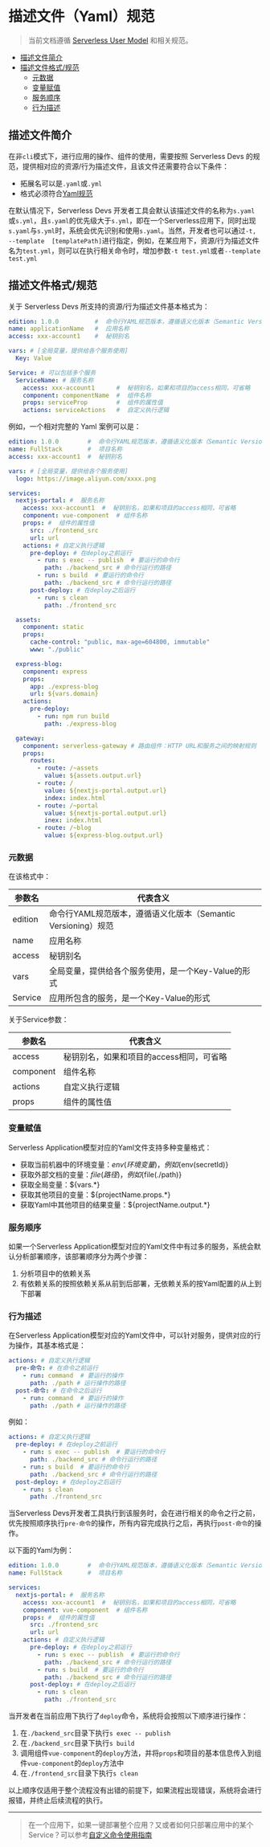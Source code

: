 # 描述文件（Yaml）规范

> 当前文档遵循 [Serverless User Model](../../spec/zh/0.0.1/serverless_user_model/readme.md) 和相关规范。

- [描述文件简介](#描述文件简介)
- [描述文件格式/规范](#描述文件格式规范)
    - [元数据](#元数据)
    - [变量赋值](#变量赋值)
    - [服务顺序](#服务顺序)
    - [行为描述](#行为描述)

## 描述文件简介

在非`cli`模式下，进行应用的操作、组件的使用，需要按照 Serverless Devs 的规范，提供相对应的资源/行为描述文件，且该文件还需要符合以下条件：

- 拓展名可以是`.yaml`或`.yml`
- 格式必须符合[Yaml规范](https://yaml.org/spec/1.2.2/)

在默认情况下，Serverless Devs 开发者工具会默认该描述文件的名称为`s.yaml`或`s.yml`，且`s.yaml`的优先级大于`s.yml`，即在一个Serverless应用下，同时出现`s.yaml`与`s.yml`时，系统会优先识别和使用`s.yaml`。当然，开发者也可以通过`-t, --template  [templatePath]`进行指定，例如，在某应用下，资源/行为描述文件名为`test.yml`，则可以在执行相关命令时，增加参数`-t test.yml`或者`--template test.yml`

## 描述文件格式/规范

关于 Serverless Devs 所支持的资源/行为描述文件基本格式为：

```yaml
edition: 1.0.0          #  命令行YAML规范版本，遵循语义化版本（Semantic Versioning）规范
name: applicationName   #  应用名称
access: xxx-account1    #  秘钥别名

vars: # [全局变量，提供给各个服务使用]
  Key: Value

Service: # 可以包括多个服务
  ServiceName: # 服务名称
    access: xxx-account1      #  秘钥别名，如果和项目的access相同，可省略
    component: componentName  #  组件名称
    props: serviceProp        #  组件的属性值
    actions: serviceActions   #  自定义执行逻辑
```

例如，一个相对完整的 Yaml 案例可以是：

```yaml
edition: 1.0.0        #  命令行YAML规范版本，遵循语义化版本（Semantic Versioning）规范
name: FullStack       #  项目名称
access: xxx-account1  #  秘钥别名

vars: # [全局变量，提供给各个服务使用]
  logo: https://image.aliyun.com/xxxx.png

services:
  nextjs-portal: #  服务名称
    access: xxx-account1  #  秘钥别名，如果和项目的access相同，可省略
    component: vue-component  # 组件名称
    props: #  组件的属性值
      src: ./frontend_src
      url: url
    actions: # 自定义执行逻辑
      pre-deploy: # 在deploy之前运行
        - run: s exec -- publish  # 要运行的命令行
          path: ./backend_src # 命令行运行的路径
        - run: s build  # 要运行的命令行
          path: ./backend_src # 命令行运行的路径
      post-deploy: # 在deploy之后运行
        - run: s clean
          path: ./frontend_src

  assets:
    component: static
    props:
      cache-control: "public, max-age=604800, immutable"
      www: "./public"

  express-blog:
    component: express
    props:
      app: ./express-blog
      url: ${vars.domain}
    actions:
      pre-deploy:
        - run: npm run build
          path: ./express-blog

  gateway:
    component: serverless-gateway # 路由组件：HTTP URL和服务之间的映射规则
    props:
      routes:
        - route: /~assets
          value: ${assets.output.url}
        - route: /
          value: ${nextjs-portal.output.url}
          index: index.html
        - route: /~portal
          value: ${nextjs-portal.output.url}
          inex: index.html
        - route: /~blog
          value: ${express-blog.output.url}
```

### 元数据

在该格式中：

| 参数名 |  代表含义   | 
|  ----  | ----  | 
| edition  | 命令行YAML规范版本，遵循语义化版本（Semantic Versioning）规范 | 
| name  | 应用名称 | 
| access  | 秘钥别名 |
| vars  | 全局变量，提供给各个服务使用，是一个Key-Value的形式 |
| Service  | 应用所包含的服务，是一个Key-Value的形式 |

关于Service参数：

| 参数名 |  代表含义   | 
|  ----  | ----  | 
| access  | 秘钥别名，如果和项目的access相同，可省略 | 
| component  | 组件名称 | 
| actions  | 自定义执行逻辑 |
| props  | 组件的属性值 |

### 变量赋值

Serverless Application模型对应的Yaml文件支持多种变量格式：

- 获取当前机器中的环境变量：${env(环境变量)}，例如${env(secretId)}
- 获取外部文档的变量：${file(路径)}，例如${file(./path)}
- 获取全局变量：${vars.*}
- 获取其他项目的变量：${projectName.props.*}
- 获取Yaml中其他项目的结果变量：${projectName.output.*}

### 服务顺序

如果一个Serverless Application模型对应的Yaml文件中有过多的服务，系统会默认分析部署顺序，该部署顺序分为两个步骤：

1. 分析项目中的依赖关系
2. 有依赖关系的按照依赖关系从前到后部署，无依赖关系的按Yaml配置的从上到下部署

### 行为描述

在Serverless Application模型对应的Yaml文件中，可以针对服务，提供对应的行为操作，其基本格式是：

```yaml
actions: # 自定义执行逻辑
  pre-命令: # 在命令之前运行
    - run: command  # 要运行的操作
      path: ./path # 运行操作的路径
  post-命令: # 在命令之后运行
    - run: command  # 要运行的操作
      path: ./path # 运行操作的路径
```

例如：

```yaml
actions: # 自定义执行逻辑
  pre-deploy: # 在deploy之前运行
    - run: s exec -- publish  # 要运行的命令行
      path: ./backend_src # 命令行运行的路径
    - run: s build  # 要运行的命令行
      path: ./backend_src # 命令行运行的路径
  post-deploy: # 在deploy之后运行
    - run: s clean
      path: ./frontend_src
```

当Serverless Devs开发者工具执行到该服务时，会在进行相关的命令之行之前，优先按照顺序执行`pre-命令`的操作，所有内容完成执行之后，再执行`post-命令`的操作。

以下面的Yaml为例：

```yaml
edition: 1.0.0        #  命令行YAML规范版本，遵循语义化版本（Semantic Versioning）规范
name: FullStack       #  项目名称

services:
  nextjs-portal: #  服务名称
    access: xxx-account1  #  秘钥别名，如果和项目的access相同，可省略
    component: vue-component  # 组件名称
    props: #  组件的属性值
      src: ./frontend_src
      url: url
    actions: # 自定义执行逻辑
      pre-deploy: # 在deploy之前运行
        - run: s exec -- publish  # 要运行的命令行
          path: ./backend_src # 命令行运行的路径
        - run: s build  # 要运行的命令行
          path: ./backend_src # 命令行运行的路径
      post-deploy: # 在deploy之后运行
        - run: s clean
          path: ./frontend_src
```

当开发者在当前应用下执行了`deploy`命令，系统将会按照以下顺序进行操作：
1. 在`./backend_src`目录下执行`s exec -- publish`
2. 在`./backend_src`目录下执行`s build`
3. 调用组件`vue-component`的`deploy`方法，并将`props`和项目的基本信息传入到组件`vue-component`的`deploy`方法中
4. 在`./frontend_src`目录下执行`s clean`

以上顺序仅适用于整个流程没有出错的前提下，如果流程出现错误，系统将会进行报错，并终止后续流程的执行。


-----------

> 在一个应用下，如果一键部署整个应用？又或者如何只部署应用中的某个Service？可以参考[自定义命令使用指南](./command/custom.md)